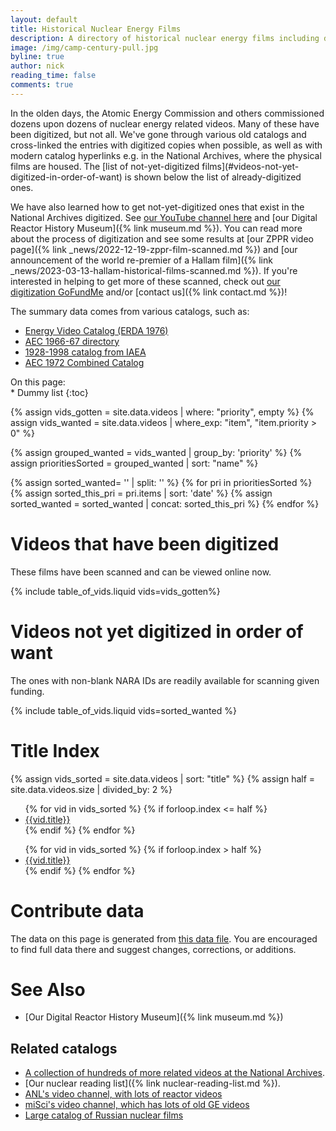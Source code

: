 ```yaml
---
layout: default
title: Historical Nuclear Energy Films
description: A directory of historical nuclear energy films including digitization status and efforts
image: /img/camp-century-pull.jpg
byline: true
author: nick
reading_time: false
comments: true
---
```


<div class="row">
<div class="col-md-12" markdown="1">
In the olden days, the Atomic Energy Commission and others commissioned dozens
upon dozens of nuclear energy related videos. Many of these have been digitized,
but not all. We've gone through various old catalogs and cross-linked the
entries with digitized copies when possible, as well as with modern catalog
hyperlinks e.g. in the National Archives, where the physical films are housed.
The [list of not-yet-digitized
films](#videos-not-yet-digitized-in-order-of-want) is shown below the list of
already-digitized ones.

We have also learned how to get not-yet-digitized ones that exist in the
National Archives digitized. See [our YouTube channel
here](https://www.youtube.com/@whatisnuclear/videos) and [our Digital Reactor
History Museum]({% link museum.md %}). You can read more about
the process of digitization and see some results at [our ZPPR video page]({%
link _news/2022-12-19-zppr-film-scanned.md %}) and [our announcement of the
world re-premier of a Hallam film]({% link
_news/2023-03-13-hallam-historical-films-scanned.md %}). If you're interested
in helping to get more of these scanned, check out [our digitization
GoFundMe](https://www.gofundme.com/f/the-digitization-of-old-nuclear-energy-videos)
and/or [contact us]({% link contact.md %})!

</div>
</div>

<div class="row">
<div class="col-md-6" markdown="1">
The summary data comes from various catalogs, such as:

- [Energy Video Catalog (ERDA 1976)](https://www.google.com/books/edition/Energy_Films_Catalog/8CKtsJ7XNwcC?hl=en&gbpv=1&dq=%22ATOM+AND+THE+MAN+ON+THE+MOON%22&pg=PA14&printsec=frontcover)
- [AEC 1966-67 directory](https://archive.org/details/combined16mmfilm00usatrich/page/ii/mode/2up)
- [1928-1998 catalog from IAEA](https://inis.iaea.org/collection/NCLCollectionStore/_Public/30/018/30018866.pdf)
- [AEC 1972 Combined Catalog](https://www.google.com/books/edition/Combined_Film_Catalog/Tw0JAQAAMAAJ?hl=en&gbpv=1)

</div>
<div class="col-md-6" markdown="1">
On this page:

<div class="" id="tocContents">
<nav id="TableOfContents" class="section-nav text-muted" markdown="1">
<!-- prettier-ignore -->
* Dummy list
{:toc}
</nav>
</div>

</div>
</div>
<div class="row">
<div class="col-md-12" markdown="1">

{% assign vids_gotten = site.data.videos | where: "priority", empty  %}
{% assign vids_wanted = site.data.videos | where_exp: "item", "item.priority > 0" %}

{% assign grouped_wanted = vids_wanted | group_by: 'priority' %}
{% assign prioritiesSorted = grouped_wanted | sort: "name" %}

{% assign sorted_wanted= '' | split: '' %}
{% for pri in prioritiesSorted %}
{% assign sorted_this_pri = pri.items | sort: 'date' %}
{% assign sorted_wanted = sorted_wanted | concat: sorted_this_pri %}
{% endfor %}

# Videos that have been digitized

These films have been scanned and can be viewed online now.

{% include table_of_vids.liquid vids=vids_gotten%}

# Videos not yet digitized in order of want

The ones with non-blank NARA IDs are readily available for scanning given funding.

<a name="wantlist"></a>

{% include table_of_vids.liquid vids=sorted_wanted %}

# Title Index

{% assign vids_sorted = site.data.videos | sort: "title" %}
{% assign half = site.data.videos.size | divided_by: 2 %}

<div class="row">
<div class="col-md-6">
<ul>
{% for vid in  vids_sorted %} 
{% if forloop.index <= half %}
<li><a href="#{{ vid.title|slugify }}">{{vid.title}}</a></li>
{% endif %} 
{% endfor %} 
</ul>
</div>
<div class="col-md-6">
<ul>
{% for vid in  vids_sorted %} 
{% if forloop.index > half %}
<li><a href="#{{ vid.title|slugify }}">{{vid.title}}</a></li>
{% endif %}
{% endfor %}
</ul>
</div>
</div>

# Contribute data

The data on this page is generated from <a
href="https://github.com/whatisnuclear/website/blob/master/_data/videos.yml">this
data file</a>. You are encouraged to find full data there and suggest changes,
corrections, or additions.

# See Also

- [Our Digital Reactor History Museum]({% link museum.md %})

## Related catalogs

- [A collection of hundreds of more related videos at the National Archives](https://catalog.archives.gov/search-within/88086).
- [Our nuclear reading list]({% link nuclear-reading-list.md %}).
- [ANL's video channel, with lots of reactor videos](https://www.youtube.com/@ArgonneNuclear/videos)
- [miSci's video channel, which has lots of old GE videos](https://www.youtube.com/@SchdyInventTech/videos)
- [Large catalog of Russian nuclear films](https://www.biblioatom.ru/atomic-age/media/)

</div>
</div>

